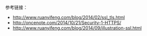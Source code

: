 参考链接：  

- <http://www.ruanyifeng.com/blog/2014/02/ssl_tls.html>
- <http://oncenote.com/2014/10/21/Security-1-HTTPS/>
- <http://www.ruanyifeng.com/blog/2014/09/illustration-ssl.html>